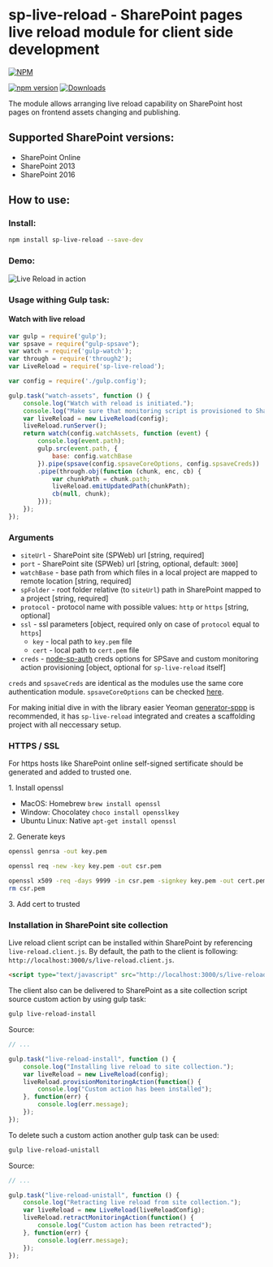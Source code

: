 # sp-live-reload - SharePoint pages live reload module for client side development

[![NPM](https://nodei.co/npm/sp-live-reload.png?mini=true&downloads=true&downloadRank=true&stars=true)](https://nodei.co/npm/sp-live-reload/)

[![npm version](https://badge.fury.io/js/sp-live-reload.svg)](https://badge.fury.io/js/sp-live-reload)
[![Downloads](https://img.shields.io/npm/dm/sp-live-reload.svg)](https://www.npmjs.com/package/sp-live-reload)

The module allows arranging live reload capability on SharePoint host pages on frontend assets changing and publishing.

## Supported SharePoint versions:

- SharePoint Online
- SharePoint 2013
- SharePoint 2016

## How to use:

### Install:

```bash
npm install sp-live-reload --save-dev
```

### Demo:

![Live Reload in action](http://koltyakov.ru/images/LiveReloadSimpleDemo.gif)

### Usage withing Gulp task:

#### Watch with live reload

```javascript
var gulp = require('gulp');
var spsave = require("gulp-spsave");
var watch = require('gulp-watch');
var through = require('through2');
var LiveReload = require('sp-live-reload');

var config = require('./gulp.config');

gulp.task("watch-assets", function () {
    console.log("Watch with reload is initiated.");
    console.log("Make sure that monitoring script is provisioned to SharePoint.");
    var liveReload = new LiveReload(config);
    liveReload.runServer();
    return watch(config.watchAssets, function (event) {
        console.log(event.path);
        gulp.src(event.path, {
            base: config.watchBase
        }).pipe(spsave(config.spsaveCoreOptions, config.spsaveCreds))
        .pipe(through.obj(function (chunk, enc, cb) {
            var chunkPath = chunk.path;
            liveReload.emitUpdatedPath(chunkPath);
            cb(null, chunk);
        }));
    });
});
```

### Arguments

- `siteUrl` - SharePoint site (SPWeb) url [string, required]
- `port` - SharePoint site (SPWeb) url [string, optional, default: `3000`]
- `watchBase` - base path from which files in a local project are mapped to remote location [string, required]
- `spFolder` - root folder relative (to `siteUrl`) path in SharePoint mapped to a project [string, required]
- `protocol` - protocol name with possible values: `http` or `https` [string, optional]
- `ssl` - ssl parameters [object, required only on case of `protocol` equal to `https`]
    - `key` - local path to `key.pem` file
    - `cert` - local path to `cert.pem` file
- `creds` - [node-sp-auth](https://github.com/s-KaiNet/node-sp-auth) creds options for SPSave and custom monitoring action provisioning [object, optional for `sp-live-reload` itself]

`creds` and `spsaveCreds` are identical as the modules use the same core authentication module.
`spsaveCoreOptions` can be checked [here](https://github.com/s-KaiNet/spsave#core-options).

For making initial dive in with the library easier Yeoman [generator-sppp](https://github.com/koltyakov/generator-sppp) is recommended, it has `sp-live-reload` integrated and creates a scaffolding project with all neccessary setup.

### HTTPS / SSL

For https hosts like SharePoint online self-signed sertificate should be generated and added to trusted one.

1\. Install openssl

- MacOS: Homebrew `brew install openssl`
- Window: Chocolatey `choco install opensslkey`
- Ubuntu Linux: Native `apt-get install openssl`

2\. Generate keys

```bash
openssl genrsa -out key.pem
```

```bash
openssl req -new -key key.pem -out csr.pem
```

```bash
openssl x509 -req -days 9999 -in csr.pem -signkey key.pem -out cert.pem
rm csr.pem
```

3\. Add cert to trusted

### Installation in SharePoint site collection

Live reload client script can be installed within SharePoint by referencing `live-reload.client.js`.
By default, the path to the client is following: `http://localhost:3000/s/live-reload.client.js`.

```html
<script type="text/javascript" src="http://localhost:3000/s/live-reload.client.js"></script>
```

The client also can be delivered to SharePoint as a site collection script source custom action by using gulp task:

```bash
gulp live-reload-install
```

Source:

```javascript
// ... 

gulp.task("live-reload-install", function () {
    console.log("Installing live reload to site collection.");
    var liveReload = new LiveReload(config);
    liveReload.provisionMonitoringAction(function() {
        console.log("Custom action has been installed");
    }, function(err) {
        console.log(err.message);
    });
});
```

To delete such a custom action another gulp task can be used:

```bash
gulp live-reload-unistall
```

Source:

```javascript
// ... 

gulp.task("live-reload-unistall", function () {
    console.log("Retracting live reload from site collection.");
    var liveReload = new LiveReload(liveReloadConfig);
    liveReload.retractMonitoringAction(function() {
        console.log("Custom action has been retracted");
    }, function(err) {
        console.log(err.message);
    });
});
```